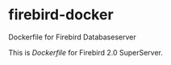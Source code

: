 # firebird-docker
Dockerfile for Firebird Databaseserver 

This is *Dockerfile* for Firebird 2.0 SuperServer.
